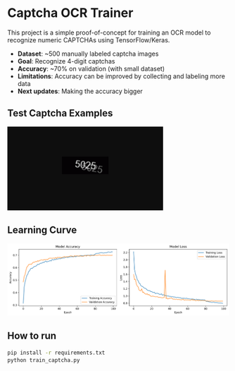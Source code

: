 # Captcha OCR Trainer

This project is a simple proof-of-concept for training an OCR model to recognize numeric CAPTCHAs using TensorFlow/Keras.

- **Dataset**: ~500 manually labeled captcha images  
- **Goal**: Recognize 4-digit captchas  
- **Accuracy**: ~70% on validation (with small dataset)  
- **Limitations**: Accuracy can be improved by collecting and labeling more data
- **Next updates**: Making the accuracy bigger

## Test Captcha Examples
![Captcha Example](example.png)

## Learning Curve
![Learning Curve](history.png)


## How to run
```bash
pip install -r requirements.txt
python train_captcha.py

